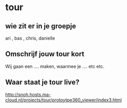 # tour

## wie zit er in je groepje
ari , bas , chris, danielle

## Omschrijf jouw tour kort 
Wij gaan een .... maken, waarmee je .... etc etc.


## Waar staat je tour live?
http://snoh.hosts.ma-cloud.nl/projects/tour/protoytpe360_viewer/index3.html



